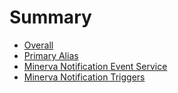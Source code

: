 # Summary

- [Overall](./overall.md)
- [Primary Alias](./primary-alias-column.md)
- [Minerva Notification Event Service](./notification_export.md)
- [Minerva Notification Triggers](./notification_triggers.md)
